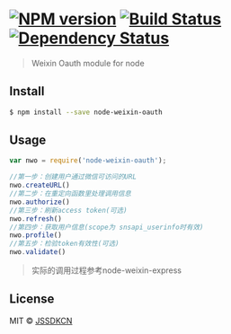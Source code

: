 #  [![NPM version][npm-image]][npm-url] [![Build Status][travis-image]][travis-url] [![Dependency Status][daviddm-image]][daviddm-url]

> Weixin Oauth module for node


## Install

```sh
$ npm install --save node-weixin-oauth
```


## Usage

```js
var nwo = require('node-weixin-oauth');

//第一步：创建用户通过微信可访问的URL
nwo.createURL()
//第二步：在重定向函数里处理调用信息
nwo.authorize()
//第三步：刷新access token(可选)
nwo.refresh()
//第四步：获取用户信息(scope为 snsapi_userinfo时有效)
nwo.profile()
//第五步：检验token有效性(可选)
nwo.validate()

```

>实际的调用过程参考node-weixin-express


## License

MIT © [JSSDKCN](blog.3gcnbeta.com)


[npm-image]: https://badge.fury.io/js/node-weixin-oauth.svg
[npm-url]: https://npmjs.org/package/node-weixin-oauth
[travis-image]: https://travis-ci.org/JSSDKCN/node-weixin-oauth.svg?branch=master
[travis-url]: https://travis-ci.org/JSSDKCN/node-weixin-oauth
[daviddm-image]: https://david-dm.org/JSSDKCN/node-weixin-oauth.svg?theme=shields.io
[daviddm-url]: https://david-dm.org/JSSDKCN/node-weixin-oauth
